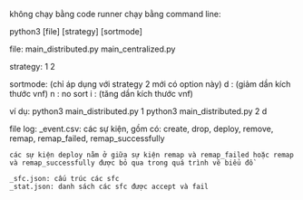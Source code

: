 ﻿không chạy bằng code runner
chạy bằng command line:

python3 [file] [strategy] [sortmode]

file:
	main_distributed.py
	main_centralized.py

strategy:
	1
	2

sortmode: (chỉ áp dụng với strategy 2 mới có option này)
	d : (giảm dần kích thước vnf)
	n : no sort 
	i : (tăng dần kích thước vnf)
	
ví dụ:
	python3 main_distributed.py 1
	python3 main_distributed.py 2 d
	

file log:
	_event.csv: các sự kiện, gồm có: create, drop, deploy, remove, remap, remap_failed, remap_successfully
	
	các sự kiện deploy nằm ở giữa sự kiện remap và remap_failed hoặc remap và remap_successfully được bỏ qua trong quá trình vẽ biểu đồ
	
	_sfc.json: cấu trúc các sfc
	_stat.json: danh sách các sfc được accept và fail
	
	